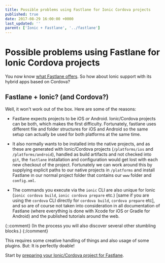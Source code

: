 ```yaml
---
title: Possible problems using Fastlane for Ionic Cordova projects
published: true
date: 2017-08-29 16:00:00 +0000
last_updated: ''
parent: ['Ionic + Fastlane', '../fastlane']
---
```

# Possible problems using Fastlane for Ionic Cordova projects

You now know [what Fastlane offers](introduction-to-fastlane). So how about Ionic support with its hybrid apps based on Cordova? 

## Fastlane + Ionic? (and Cordova?)

Well, it won't work out of the box. Here are some of the reasons:

* Fastlane expects projects to be iOS _or_ Android. Ionic/Cordova projects can be both, which makes the first difficulty. Fortunately, fastlane uses different file and folder structures for iOS and Android so the same setup can actually be used for both platforms at the same time.

* It also normally wants to be installed into the native projects, and as these are generated with Ionic/Cordova projects (`/platforms/ios` and `/platforms/android`), handled as build artifacts and not checked into `git`, the `fastlane` installation and configuration would get lost with each new checkout of the project. Fortunately we can work around this by supplying explicit paths to our native projects in `/platforms` and install Fastlane in our normal project folder that contains our `www` folder and `config.xml`.

* The commands you execute via the `ionic` CLI are also unique for Ionic (`ionic cordova build`, `ionic cordova prepare` etc.) [same if you are using the `cordova` CLI directly for `cordova build`, `cordova prepare` etc], and so are of course not taken into consideration in all documentation of Fastlane (where everything is done with Xcode for iOS or Gradle for Android) and the published tutorials around the web.

{::comment}
(In the process you will also discover several other stumbling blocks.)
{:/comment}

This requires some creative handling of things and also usage of some plugins. But: It is perfectly doable!

Start by [preparing your Ionic/Cordova project for Fastlane](prepare-your-ionic-project-for-fastlane).